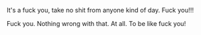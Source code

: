 It's a fuck you, take no shit from anyone kind of day. Fuck you!!!

Fuck you. Nothing wrong with that. At all. To be like fuck you! 